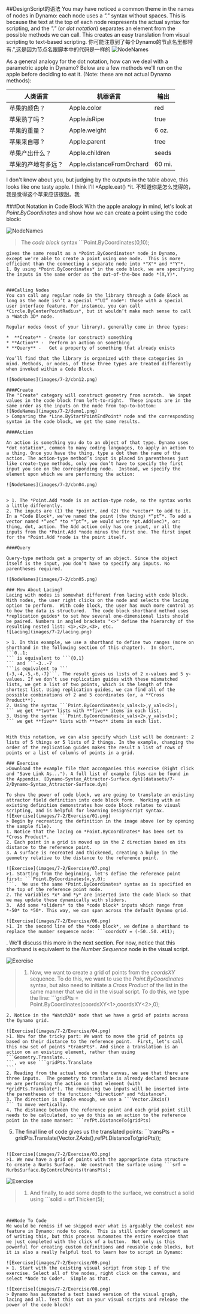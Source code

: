##DesignScript的语法
You may have noticed a common theme in the names of nodes in Dynamo: each node uses a *"."* syntax without spaces.  This is because the text at the top of each node respresents the actual syntax for scripting, and the *"."* (or *dot notation*) separates an element from the possible methods we can call.  This creates an easy translation from visual scripting to text-based scripting.
你可能注意到了每个Dynamo的节点名里都带有.”,这是因为节点名跟脚本中的代码是一样的
![NodeNames](images/7-2/apple.jpg)

As a general analogy for the dot notation, how can we deal with a parametric apple in Dynamo? Below are a few methods we'll run on the apple before deciding to eat it. (Note: these are not actual Dynamo methods):

| 人类语言 | 机器语言 | 输出 |
| -- | -- | -- |
| 苹果的颜色？ | Apple.color | red
| 苹果熟了吗？ | Apple.isRipe | true |
| 苹果的重量？| Apple.weight | 6 oz. |
| 苹果来自哪？ | Apple.parent | tree |
| 苹果产出什么？ | Apple.children | seeds |
| 苹果的产地有多远？ | Apple.distanceFromOrchard | 60 mi. |

I don't know about you, but judging by the outputs in the table above, this looks like one tasty apple.  I think I'll *Apple.eat() *it.
不知道你是怎么觉得的，我是觉得这个苹果应该很甜。我

###Dot Notation in Code Block
With the apple analogy in mind, let's look at *Point.ByCoordinates* and show how we can create a point using the code block:

![NodeNames](images/7-2/cbn02.png)
> The *code block* syntax ```Point.ByCoordinates(0,10);
```
gives the same result as a *Point.ByCoordinates* node in Dynamo, except we're able to create a point using one node.  This is more efficient than the connecting a separate node into *"X"* and *"Y"*.
1. By using *Point.ByCoordinates* in the code block, we are specifying the inputs in the same order as the out-of-the-box node *(X,Y)*.


###Calling Nodes
You can call any regular node in the library through a Code Block as long as the node isn’t a special *“UI” node*: those with a special user interface feature. For instance, you can call *Circle.ByCenterPointRadius*, but it wouldn’t make much sense to call a *Watch 3D* node.

Regular nodes (most of your library), generally come in three types:

*  **Create** -	Create (or construct) something
* **Action** -	Perform an action on something
* **Query** -	Get a property of something that already exists

You’ll find that the library is organized with these categories in mind. Methods, or nodes, of these three types are treated differently when invoked within a Code Block.

![NodeNames](images/7-2/cbn12.png)

####Create
The "Create" category will construct geometry from scratch.  We input values in the code block from left-to-right.  These inputs are in the same order as the inputs on the node from top-to-bottom:
![NodeNames](images/7-2/demo1.png)
> Comparing the *Line.ByStartPointEndPoint* node and the corresponding syntax in the code block, we get the same results.

####Action

An action is something you do to an object of that type. Dynamo uses *dot notation*, common to many coding languages, to apply an action to a thing. Once you have the thing, type a dot then the name of the action. The action-type method’s input is placed in parentheses just like create-type methods, only you don’t have to specify the first input you see on the corresponding node.  Instead, we specify the element upon which we are performing the action:

![NodeNames](images/7-2/cbn04.png)


> 1. The *Point.Add *node is an action-type node, so the syntax works a little differently.
2. The inputs are (1) the *point*, and (2) the *vector* to add to it. In a *Code Block*, we've named the point (the thing) *“pt”*. To add a vector named *“vec” *to *“pt”*, we would write *pt.Add(vec)*, or: thing, dot, action. The Add action only has one input, or all the inputs from the *Point.Add *node minus the first one. The first input for the *Point.Add *node is the point itself.

####Query

Query-type methods get a property of an object. Since the object itself is the input, you don’t have to specify any inputs. No parentheses required.

![NodeNames](images/7-2/cbn05.png)

### How About Lacing?
Lacing with nodes is somewhat different from lacing with code block.  With nodes, the user right clicks on the node and selects the lacing option to perform.  With code block, the user has much more control as to how the data is structured.  The code block shorthand method uses *replication guides* to set how several one-dimensional lists should be paired. Numbers in angled brackets "<>" define the hierarchy of the resulting nested list: <1>,<2>,<3>, etc.
![Lacing](images/7-2/lacing.png)

> 1. In this example, we use a shorthand to define two ranges (more on shorthand in the following section of this chapter).  In short, ```0..1;
``` is equivalent to ```{0,1}
``` and ```-3..-7
```is equivalent to ```
{-3,-4,-5,-6,-7}```. The result gives us lists of 2 x-values and 5 y-values. If we don’t use replication guides with these mismatched lists, we get a list of two points, which is the length of the shortest list. Using replication guides, we can find all of the possible combinations of 2 and 5 coordinates (or, a **Cross Product**).
2. Using the syntax ```Point.ByCoordinates(x_vals<1>,y_vals<2>);
``` we get **two** lists with **five** items in each list.
3. Using the syntax ```Point.ByCoordinates(x_vals<2>,y_vals<1>);
``` we get **five** lists with **two** items in each list.


With this notation, we can also specify which list will be dominant: 2 lists of 5 things or 5 lists of 2 things. In the example, changing the order of the replication guides makes the result a list of rows of points or a list of columns of points in a grid.

### Exercise
>Download the example file that accompanies this exercise (Right click and "Save Link As..."). A full list of example files can be found in the Appendix. [Dynamo-Syntax_Attractor-Surface.dyn](datasets/7-2/Dynamo-Syntax_Attractor-Surface.dyn)

To show the power of code block, we are going to translate an existing attractor field definition into code block form.  Working with an existing definition demonstrates how code block relates to visual scripting, and is helpful for learning DesignScript syntax.
![Exercise](images/7-2/Exercise/01.png)
> Begin by recreating the definition in the image above (or by opening the sample file).
1. Notice that the lacing on *Point.ByCoordinates* has been set to *Cross Product*.
2. Each point in a grid is moved up in the Z direction based on its distance to the reference point.
3. A surface is recreated and thickened, creating a bulge in the geometry relative to the distance to the reference point.

![Exercise](images/7-2/Exercise/07.png)
>1. Starting from the beginning, let's define the reference point first: ```Point.ByCoordinates(x,y,0);
```.  We use the same *Point.ByCoordinates* syntax as is specified on the top of the reference point node.
2. The variables *x* and *y* are inserted into the code block so that we may update these dynamically with sliders.
3.  Add some *sliders* to the *code block* inputs which range from *-50* to *50*. This way, we can span across the default Dynamo grid.

![Exercise](images/7-2/Exercise/06.png)
>1. In the second line of the *code block*, we define a shorthand to replace the number sequence node: ```coordsXY = (-50..50..#11);
```
.  We'll discuss this more in the next section.  For now, notice that this shorthand is equivalent to the *Number Sequence* node in the visual script.

![Exercise](images/7-2/Exercise/05.png)
>1. Now, we want to create a grid of points from the *coordsXY* sequence.  To do this, we want to use the *Point.ByCoordinates* syntax, but also need to initiate a *Cross Product* of the list in the same manner that we did in the visual script.  To do this, we type the line: ```gridPts = Point.ByCoordinates(coordsXY<1>,coordsXY<2>,0);
```.  The angled brackets denote the cross product reference.
2. Notice in the *Watch3D* node that we have a grid of points across the Dynamo grid.

![Exercise](images/7-2/Exercise/04.png)
>1. Now for the tricky part: We want to move the grid of points up based on their distance to the reference point.  First, let's call this new set of points *transPts*. And since a translation is an action on an existing element, rather than using ```Geometry.Translate...
```, we use ```gridPts.Translate
```.
2. Reading from the actual node on the canvas, we see that there are three inputs.  The geometry to translate is already declared because we are performing the action on that element (with *gridPts.Translate*). The remaining two inputs will be inserted into the parentheses of the function: *direction* and *distance*.
3. The direction is simple enough, we use a ```Vector.ZAxis()
``` to move vertically.
4. The distance between the reference point and each grid point still needs to be calculated, so we do this as an action to the reference point in the same manner: ```refPt.DistanceTo(gridPts)
```
5. The final line of code gives us the translated points: ```transPts = gridPts.Translate(Vector.ZAxis(),refPt.DistanceTo(gridPts));
```

![Exercise](images/7-2/Exercise/03.png)
>1. We now have a grid of points with the appropriate data structure to create a Nurbs Surface.  We construct the surface using ```srf = NurbsSurface.ByControlPoints(transPts);
```


![Exercise](images/7-2/Exercise/02.png)
>1. And finally, to add some depth to the surface, we construct a solid using ```solid = srf.Thicken(5);
``` In this case we thickened the surface by 5 units in the code, but we could always declare this as a variable (calling it *thickness* for example) and then control that value with a slider.


###Node To Code
We would be remiss if we skipped over what is arguably the coolest new feature in Dynamo: node to code.  This is still under development as of writing this, but this process automates the entire exercise that we just completed with the click of a button.  Not only is this powerful for creating custom definitions and reusable code blocks, but it is also a really helpful tool to learn how to script in Dynamo:

![Exercise](images/7-2/Exercise/09.png)
> 1. Start with the existing visual script from step 1 of the exercise. Select all of the nodes, right click on the canvas, and select *Node to Code*.  Simple as that.

![Exercise](images/7-2/Exercise/08.png)
> Dynamo has automated a text based version of the visual graph, lacing and all. Test this out on your visual scripts and release the power of the code block!

